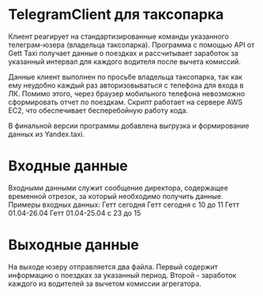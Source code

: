 # TelegramClient для таксопарка
Клиент реагирует на стандартизированные команды указанного телеграм-юзера (владельца таксопарка). Программа с помощью API от Gett Taxi получает данные о поездках и рассчитывает заработок за указанный интервал для каждого водителя после вычета комиссий. 

Данные клиент выполнен по просьбе владельца таксопарка, так как ему неудобно каждый раз авторизовываться с телефона для входа в ЛК. Помимо этого, через браузер мобильного телефона невозможно сформировать отчет по поездкам. Скрипт работает на сервере AWS EC2, что обеспечивает бесперебойную работу кода.

В финальной версии программы добавлена выгрузка и формирование данных из Yandex.taxi.

# Входные данные
Входными данными служит сообщение директора, содержащее временной отрезок, за который необходимо получить данные.
Примеры входных данных:
Гетт сегодня
Гетт сегодня с 10 до 11
Гетт 01.04-26.04
Гетт 01.04-25.04 с 23 до 15

# Выходные данные
На выходе юзеру отправляется два файла. Первый содержит информацию о поездках за указанный период. Второй - заработок каждого из водителей за вычетом комиссии агрегатора.
